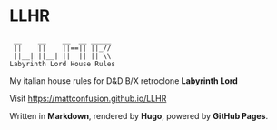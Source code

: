 # LLHR

     __    __    __  __ _____ 
     ||    ||    ||==|| ||_// 
     ||__| ||__| ||  || || \\ 
    Labyrinth Lord House Rules

My italian house rules for D&D B/X retroclone **Labyrinth Lord**

Visit https://mattconfusion.github.io/LLHR

Written in **Markdown**, rendered by **Hugo**, powered by **GitHub Pages**.